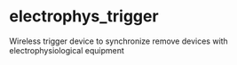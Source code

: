 # electrophys_trigger
Wireless trigger device to synchronize remove devices with electrophysiological equipment
